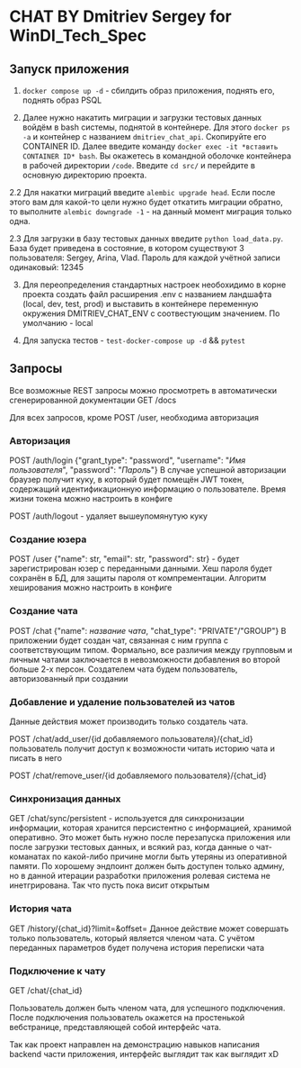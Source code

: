 # CHAT BY Dmitriev Sergey for WinDI_Tech_Spec

## Запуск приложения

1. `docker compose up -d` - сбилдить образ приложения, поднять его, поднять образ PSQL

2. Далее нужно накатить миграции и загрузки тестовых данных войдём в bash системы, поднятой в контейнере. Для этого `docker ps -a` и контейнер с названием `dmitriev_chat_api`. Скопируйте его CONTAINER ID. Далее введите команду `docker exec -it *вставить CONTAINER ID* bash`. Вы окажетесь в командной оболочке контейнера в рабочей директории `/code`. Введите `cd src/` и перейдите в основную директорию проекта.

2.2 Для накатки миграций введите `alembic upgrade head`. Если после этого вам для какой-то цели нужно будет откатить миграции обратно, то выполните `alembic downgrade -1` - на данный момент миграция только одна. 

2.3 Для загрузки в базу тестовых данных введите `python load_data.py`. База будет приведена в состояние, в котором существуют 3 пользователя: Sergey, Arina, Vlad. Пароль для каждой учётной записи одинаковый: 12345

3. Для переопределения стандартных настроек необохидимо в корне проекта создать файл расширения .env с названием ландшафта (local, dev, test, prod) и выставить в контейнере переменную окружения DMITRIEV_CHAT_ENV с соотвестующим значением. По умолчанию - local

4. Для запуска тестов - `test-docker-compose up -d` && `pytest`


## Запросы

Все возможные REST запросы можно просмотреть в автоматически сгенерированной документации GET /docs

Для всех запросов, кроме POST /user, необходима авторизация

### Авторизация

POST /auth/login {"grant_type": "password", "username": "*Имя пользователя*", "password": "*Пароль*"}
В случае успешной авторизации браузер получит куку, в который будет помещён JWT токен, содержащий идентификационную информацию о пользователе. Время жизни токена можно настроить в конфиге

POST /auth/logout - удаляет вышеупомянутую куку

### Создание юзера 

POST /user {"name": str, "email": str, "password": str} - будет зарегистрирован юзер с переданными данными. Хеш пароля будет сохранён в БД, для защиты пароля от компрементации. Алгоритм хеширования можно настроить в конфиге


### Создание чата

POST /chat {"name": *название чата*, "chat_type": "PRIVATE"/"GROUP"}
В приложении будет создан чат, связанная с ним группа с соответствующим типом. Формально, все различия между групповым и личным чатами заключается в невозможности добавления во второй больше 2-х персон. Создателем чата будем пользователь, авторизованный при создании


### Добавление и удаление пользователей из чатов

Данные действия может производить только создатель чата. 

POST /chat/add_user/{id добавляемого пользователя}/{chat_id} пользователь получит доступ к возможности читать историю чата и писать в него

POST /chat/remove_user/{id добавляемого пользователя}/{chat_id}

### Синхронизация данных

GET /chat/sync/persistent - используется для синхронизации информации, которая хранится персистентно с информацией, хранимой оперативно. Это может быть нужно после перезапуска приложения или после загрузки тестовых данных, и всякий раз, когда данные о чат-команатах по какой-либо причине могли быть утеряны из оперативной памяти. По хорошему эндпоинт должен быть доступен только админу, но в данной итерации разработки приложения ролевая система не инетгрирована. Так что пусть пока висит открытым


### История чата

GET /history/{chat_id}?limit=&offset=
Данное действие может совершать только пользователь, который является членом чата. С учётом переданных параметров будет получена история переписки чата


### Подключение к чату

GET /chat/{chat_id} 

Пользователь должен быть членом чата, для успешного подключения. После подключения пользователь окажется на простенькой вебстранице, представляющей собой интерфейс чата.

Так как проект направлен на демонстрацию навыков написания backend части приложения, интерфейс выглядит так как выглядит xD
